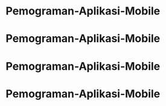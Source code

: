# Pemograman-Aplikasi-Mobile
# Pemograman-Aplikasi-Mobile
# Pemograman-Aplikasi-Mobile
# Pemograman-Aplikasi-Mobile
